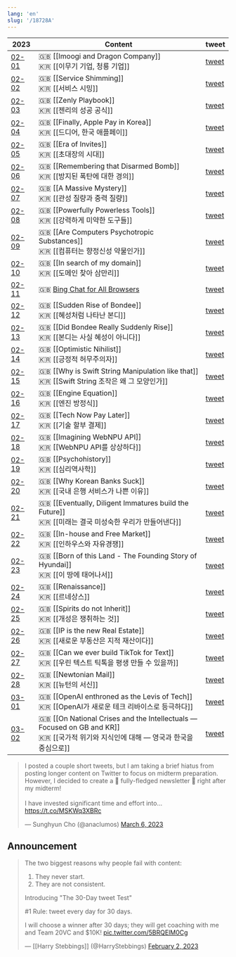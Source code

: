 ```yaml
---
lang: 'en'
slug: '/18728A'
---
```


| 2023                               | Content                                                                                                                                  | tweet                                                             |
| ---------------------------------- | ---------------------------------------------------------------------------------------------------------------------------------------- | ----------------------------------------------------------------- |
| [02-01](../journals/2023-02-01.md) | 🇬🇧 [[Imoogi and Dragon Company]] <br/> 🇰🇷 [[이무기 기업, 청룡 기업]]                                                                     | [tweet](https://twitter.com/anaclumos/status/1620714157418094593) |
| [02-02](../journals/2023-02-02.md) | 🇬🇧 [[Service Shimming]] <br/> 🇰🇷 [[서비스 시밍]]                                                                                         | [tweet](https://twitter.com/anaclumos/status/1621250040022061060) |
| [02-03](../journals/2023-02-03.md) | 🇬🇧 [[Zenly Playbook]] <br/> 🇰🇷 [[젠리의 성공 공식]]                                                                                      | [tweet](https://twitter.com/anaclumos/status/1621646220954574848) |
| [02-04](../journals/2023-02-04.md) | 🇬🇧 [[Finally, Apple Pay in Korea]] <br/> 🇰🇷 [[드디어, 한국 애플페이]]                                                                    | [tweet](https://twitter.com/anaclumos/status/1621975286127513600) |
| [02-05](../journals/2023-02-05.md) | 🇬🇧 [[Era of Invites]] <br/> 🇰🇷 [[초대장의 시대]]                                                                                         | [tweet](https://twitter.com/anaclumos/status/1622384241442160641) |
| [02-06](../journals/2023-02-06.md) | 🇬🇧 [[Remembering that Disarmed Bomb]] <br/> 🇰🇷 [[방지된 폭탄에 대한 경의]]                                                               | [tweet](https://twitter.com/anaclumos/status/1622705516693843969) |
| [02-07](../journals/2023-02-07.md) | 🇬🇧 [[A Massive Mystery]] <br/> 🇰🇷 [[관성 질량과 중력 질량]]                                                                              | [tweet](https://twitter.com/anaclumos/status/1623227887632646144) |
| [02-08](../journals/2023-02-08.md) | 🇬🇧 [[Powerfully Powerless Tools]] <br/> 🇰🇷 [[강력하게 미약한 도구들]]                                                                    | [tweet](https://twitter.com/anaclumos/status/1623522946034847745) |
| [02-09](../journals/2023-02-09.md) | 🇬🇧 [[Are Computers Psychotropic Substances]] <br/> 🇰🇷 [[컴퓨터는 향정신성 약물인가]]                                                     | [tweet](https://twitter.com/anaclumos/status/1623798629155713024) |
| [02-10](../journals/2023-02-10.md) | 🇬🇧 [[In search of my domain]] <br/> 🇰🇷 [[도메인 찾아 삼만리]]                                                                            | [tweet](https://twitter.com/anaclumos/status/1624308920792776706) |
| [02-11](../journals/2023-02-11.md) | 🇬🇧 [Bing Chat for All Browsers](https://github.com/anaclumos/bing-chat-for-all-browsers)                                                 | [tweet](https://twitter.com/anaclumos/status/1624570931103547392) |
| [02-12](../journals/2023-02-12.md) | 🇬🇧 [[Sudden Rise of Bondee]] <br/> 🇰🇷 [[혜성처럼 나타난 본디]]                                                                           | [tweet](https://twitter.com/anaclumos/status/1624907125687455745) |
| [02-13](../journals/2023-02-13.md) | 🇬🇧 [[Did Bondee Really Suddenly Rise]] <br/> 🇰🇷 [[본디는 사실 혜성이 아니다]]                                                            | [tweet](https://twitter.com/anaclumos/status/1625228572792352769) |
| [02-14](../journals/2023-02-14.md) | 🇬🇧 [[Optimistic Nihilist]] <br/> 🇰🇷 [[긍정적 허무주의자]]                                                                                | [tweet](https://twitter.com/anaclumos/status/1625641155655512066) |
| [02-15](../journals/2023-02-15.md) | 🇬🇧 [[Why is Swift String Manipulation like that]] <br/> 🇰🇷 [[Swift String 조작은 왜 그 모양인가]]                                        | [tweet](https://twitter.com/anaclumos/status/1626032333387354112) |
| [02-16](../journals/2023-02-16.md) | 🇬🇧 [[Engine Equation]] <br/> 🇰🇷 [[엔진 방정식]]                                                                                          | [tweet](https://twitter.com/anaclumos/status/1626357891006619648) |
| [02-17](../journals/2023-02-17.md) | 🇬🇧 [[Tech Now Pay Later]] <br/> 🇰🇷 [[기술 할부 결제]]                                                                                    | [tweet](https://twitter.com/anaclumos/status/1626765287814225920) |
| [02-18](../journals/2023-02-18.md) | 🇬🇧 [[Imagining WebNPU API]] <br/> 🇰🇷 [[WebNPU API를 상상하다]]                                                                           | [tweet](https://twitter.com/anaclumos/status/1627161630080659460) |
| [02-19](../journals/2023-02-19.md) | 🇬🇧 [[Psychohistory]] <br/> 🇰🇷 [[심리역사학]]                                                                                             | [tweet](https://twitter.com/anaclumos/status/1627497814250102784) |
| [02-20](../journals/2023-02-20.md) | 🇬🇧 [[Why Korean Banks Suck]] <br/> 🇰🇷 [[국내 은행 서비스가 나쁜 이유]]                                                                   | [tweet](https://twitter.com/anaclumos/status/1627918892143345664) |
| [02-21](../journals/2023-02-21.md) | 🇬🇧 [[Eventually, Diligent Immatures build the Future]] <br/> 🇰🇷 [[미래는 결국 미성숙한 우리가 만들어낸다]]                               | [tweet](https://twitter.com/anaclumos/status/1628153470099529728) |
| [02-22](../journals/2023-02-22.md) | 🇬🇧 [[In-house and Free Market]] <br/> 🇰🇷 [[인하우스와 자유경쟁]]                                                                         | [tweet](https://twitter.com/anaclumos/status/1628479680595775488) |
| [02-23](../journals/2023-02-23.md) | 🇬🇧 [[Born of this Land - The Founding Story of Hyundai]] <br/> 🇰🇷 [[이 땅에 태어나서]]                                                   | [tweet](https://twitter.com/anaclumos/status/1628918514391334912) |
| [02-24](../journals/2023-02-24.md) | 🇬🇧 [[Renaissance]] <br/> 🇰🇷 [[르네상스]]                                                                                                 | [tweet](https://twitter.com/anaclumos/status/1629314279295049729) |
| [02-25](../journals/2023-02-25.md) | 🇬🇧 [[Spirits do not Inherit]] <br/> 🇰🇷 [[개성은 쟁취하는 것]]                                                                            | [tweet](https://twitter.com/anaclumos/status/1629666023900352513) |
| [02-26](../journals/2023-02-26.md) | 🇬🇧 [[IP is the new Real Estate]] <br/> 🇰🇷 [[새로운 부동산은 지적 재산이다]]                                                              | [tweet](https://twitter.com/anaclumos/status/1629916767547174912) |
| [02-27](../journals/2023-02-27.md) | 🇬🇧 [[Can we ever build TikTok for Text]] <br/> 🇰🇷 [[우린 텍스트 틱톡을 평생 만들 수 있을까]]                                             | [tweet](https://twitter.com/anaclumos/status/1630370788422610945) |
| [02-28](../journals/2023-02-28.md) | 🇬🇧 [[Newtonian Mail]] <br/> 🇰🇷 [[뉴턴의 서신]]                                                                                           | [tweet](https://twitter.com/anaclumos/status/1630727695826046976) |
| [03-01](../journals/2023-03-01.md) | 🇬🇧 [[OpenAI enthroned as the Levis of Tech]] <br/> 🇰🇷 [[OpenAI가 새로운 테크 리바이스로 등극하다]]                                       | [tweet](https://twitter.com/anaclumos/status/1631087532338290689) |
| [03-02](../journals/2023-03-02.md) | 🇬🇧 [[On National Crises and the Intellectuals — Focused on GB and KR]] <br/> 🇰🇷 [[국가적 위기와 지식인에 대해 — 영국과 한국을 중심으로]] | [tweet](https://twitter.com/anaclumos/status/1631534753710247936) |

<blockquote class="twitter-tweet" data-theme="light">

<p lang="en" dir="ltr">

I posted a couple short tweets, but I am taking a brief hiatus from posting longer content on Twitter to focus on midterm preparation. However, I decided to create a 💌 fully-fledged newsletter 💌 right after my midterm!<br/><br/>I have invested significant time and effort into… <a href="https://t.co/MSKWq3XBRc">https://t.co/MSKWq3XBRc</a>

</p>

&mdash; Sunghyun Cho (@anaclumos) <a href="https://twitter.com/anaclumos/status/1632887798608056321?ref_src=twsrc%5Etfw">March 6, 2023</a>

</blockquote>

## Announcement

> The two biggest reasons why people fail with content:
>
> 1. They never start.
> 2. They are not consistent.
>
> Introducing "The 30-Day tweet Test"
>
> #1 Rule: tweet every day for 30 days.
>
> I will choose a winner after 30 days; they will get coaching with me and Team 20VC and $10K! [pic.twitter.com/5BRQElM0Cg](https://t.co/5BRQElM0Cg)
>
> — [[Harry Stebbings]] (@HarryStebbings) [February 2, 2023](https://twitter.com/HarryStebbings/status/1621132368483598336?ref_src=twsrc%5Etfw)
